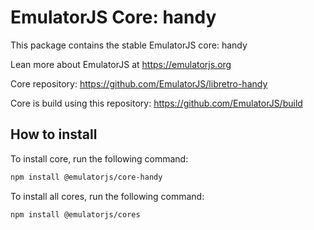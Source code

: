# EmulatorJS Core: handy

This package contains the stable EmulatorJS core: handy

Lean more about EmulatorJS at https://emulatorjs.org

Core repository:
https://github.com/EmulatorJS/libretro-handy

Core is build using this repository:
https://github.com/EmulatorJS/build

## How to install

To install core, run the following command:

```bash
npm install @emulatorjs/core-handy
```
To install all cores, run the following command:

```bash
npm install @emulatorjs/cores
```

